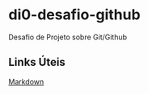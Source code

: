 # di0-desafio-github
Desafio de Projeto sobre Git/Github

## Links Úteis
[Markdown](https://www.google.com/search?client=opera-gx&q=markdown&sourceid=opera&ie=UTF-8&oe=UTF-8)
